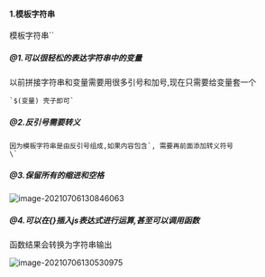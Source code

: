 #### 1.模板字符串

模板字符串``

##### @1.可以很轻松的表达字符串中的变量

以前拼接字符串和变量需要用很多引号和加号,现在只需要给变量套一个

```
`$(变量) 壳子即可`
```

##### @2.反引号需要转义

```
因为模板字符串是由反引号组成,如果内容包含`, 需要再前面添加转义符号
\`
```

##### @3.保留所有的缩进和空格

![image-20210706130846063](C:\Users\inui\AppData\Roaming\Typora\typora-user-images\image-20210706130846063.png)



##### @4.可以在{}插入js表达式进行运算,甚至可以调用函数

函数结果会转换为字符串输出

![image-20210706130530975](C:\Users\inui\AppData\Roaming\Typora\typora-user-images\image-20210706130530975.png)


